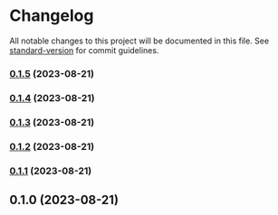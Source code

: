 # Changelog

All notable changes to this project will be documented in this file. See [standard-version](https://github.com/conventional-changelog/standard-version) for commit guidelines.

### [0.1.5](https://github.com/bastion-wallet/sdk/compare/v0.1.4...v0.1.5) (2023-08-21)

### [0.1.4](https://github.com/bastion-wallet/sdk/compare/v0.1.3...v0.1.4) (2023-08-21)

### [0.1.3](https://github.com/bastion-wallet/sdk/compare/v0.1.2...v0.1.3) (2023-08-21)

### [0.1.2](https://github.com/bastion-wallet/sdk/compare/v0.1.1...v0.1.2) (2023-08-21)

### [0.1.1](https://github.com/bastion-wallet/sdk/compare/v0.1.0...v0.1.1) (2023-08-21)

## 0.1.0 (2023-08-21)
